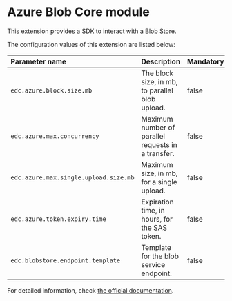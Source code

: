 # Azure Blob Core module

This extension provides a SDK to interact with a Blob Store.

The configuration values of this extension are listed below:

| Parameter name                        | Description                                        | Mandatory | Default value                      |
|:--------------------------------------|:---------------------------------------------------|:----------|:-----------------------------------|
| `edc.azure.block.size.mb`             | The block size, in mb, to parallel blob upload.    | false     | 4                                  |
| `edc.azure.max.concurrency`           | Maximum number of parallel requests in a transfer. | false     | 2                                  |
| `edc.azure.max.single.upload.size.mb` | Maximum size, in mb, for a single upload.          | false     | 60                                 |
| `edc.azure.token.expiry.time`         | Expiration time, in hours, for the SAS token.      | false     | 1                                  |
| `edc.blobstore.endpoint.template`     | Template for the blob service endpoint.            | false     | `https://%s.blob.core.windows.net` |

For detailed information,
check [the official documentation](https://learn.microsoft.com/en-us/java/api/com.azure.storage.blob.models.paralleltransferoptions?view=azure-java-stable).